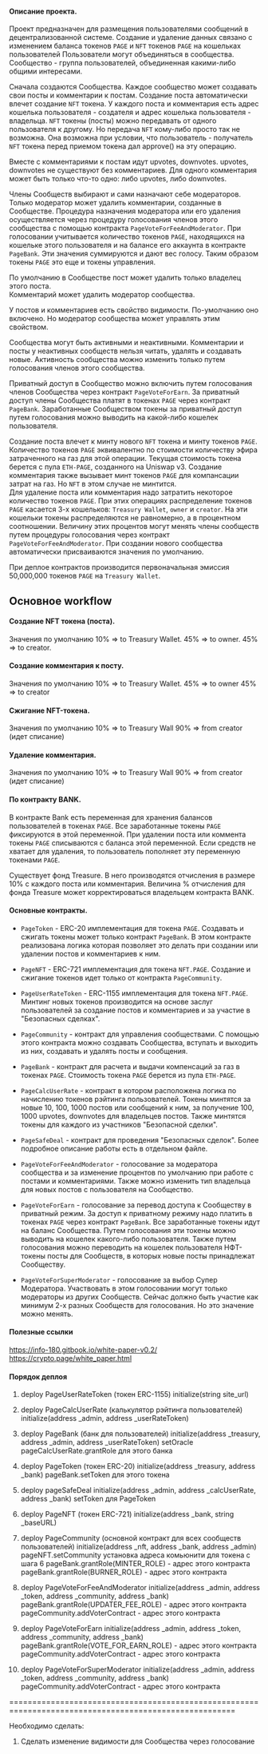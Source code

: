 #### Описание проекта.

Проект предназначен для размещения пользователями сообщений в децентрализованной системе.
Создание и удаление данных связано с изменением баланса токенов `PAGE` и `NFT` токенов `PAGE` на кошельках пользователей
Пользователи могут объединяться в сообщества. Сообщество - группа пользователей, объединенная какими-либо общими интересами.

Сначала создаются Сообщества. Каждое сообщество может создавать свои посты и комментарии к постам.
Создание поста автоматически влечет создание `NFT` токена. У каждого поста и комментария есть адрес кошелька 
пользователя - создателя и адрес кошелька пользователя - владельца. `NFT` токены (посты) можно передавать 
от одного пользователя к другому. Но передача `NFT` кому-либо просто так не возможна. 
Она возможна при условии, что пользователь - получатель `NFT` токена перед приемом токена дал approve() на эту операцию.

Вместе с комментариями к постам идут upvotes, downvotes.  upvotes, downvotes не существуют без комментариев.
Для одного комментария может быть только что-то одно: либо upvotes, либо downvotes.

Члены Сообществ выбирают и сами назначают себе модераторов.
Только модератор может удалить комментарии, созданные в Сообществе.
Процедура назначения модератора или его удаления осуществляется через процедуру голосования членов этого 
сообщества с помощью контракта `PageVoteForFeeAndModerator`.
При голосовании учитывается количество токенов `PAGE`, находящихся на кошельке этого пользователя и на балансе его 
аккаунта в контракте `PageBank`.
Эти значения суммируются и дают вес голосу. Таким образом токены `PAGE` это еще и токены управления.

По умолчанию в Сообществе пост может удалить только владелец этого поста.  
Комментарий может удалить модератор сообщества.

У постов и комментариев есть свойство видимости. По-умолчанию оно включено.
Но модератор сообщества может управлять этим свойством.

Сообщества могут быть активными и неактивными. Комментарии и посты у неактивных сообществ нельзя читать, удалять и создавать новые.
Активность сообщества можно изменить только путем голосования членов этого сообщества.

Приватный доступ в Сообщество можно включить путем голосования членов Сообщества через контракт `PageVoteForEarn`.
За приватный доступ члены Сообщества платят в токенах `PAGE` через контракт `PageBank`.
Заработанные Сообществом токены за приватный доступ путем голосования можно выводить на какой-либо кошелек пользователя.

Создание поста влечет к минту нового `NFT` токена и минту токенов `PAGE`. 
Количество токенов `PAGE` эквивалентно по стоимости количеству эфира затраченного на газ для этой операции.
Текущая стоимость токена берется с пула `ETH-PAGE`, созданного на Uniswap v3.
Создание комментария также вызывает минт токенов `PAGE` для компансации затрат на газ. Но `NFT` в этом случае не минтится.   
Для удаление поста или комментария надо затратить некоторое количество токенов `PAGE`.
При этих операциях распределение токенов `PAGE` касается 3-х кошельков: `Treasury Wallet`, `owner` и `creator`.
На эти кошельки токены распределяются не равномерно, а в процентном соотношении.
Величину этих процентов могут менять члены сообществ путем процедуры голосования через контракт `PageVoteForFeeAndModerator`.
При создании нового сообщества автоматически присваиваются значения по умолчанию. 

При деплое контрактов производится первоначальная эмиссия 50,000,000 токенов `PAGE` на `Treasury Wallet`.

## Основное workflow

#### Создание NFT токена (поста).
Значения по умолчанию
10% => to Treasury Wallet.
45% => to owner.
45% => to creator.

#### Создание комментария к посту.
Значения по умолчанию
10% => to Treasury Wallet.
45% => to owner
45% => to creator

#### Сжигание NFT-токена.
Значения по умолчанию
10% => to Treasury Wall
90% => from creator (идет списание)

#### Удаление комментария.
Значения по умолчанию
10% => to Treasury Wall
90% => from creator (идет списание)



#### По контракту BANK.
В контракте Bank есть переменная для хранения балансов пользователей в токенах `PAGE`.
Все заработанные токены `PAGE` фиксируются в этой переменной.
При удалении поста или коммента токены `PAGE` списываются с баланса этой переменной.
Если средств не хватает для удаления, то пользователь пополняет эту переменную токенами `PAGE`.


Существует фонд Treasure. В него производятся отчисления в размере 10% с каждого поста или комментария.
Величина % отчисления для фонда Treasure может корректироваться владельцем контракта BANK.


#### Основные контракты.

* `PageToken` - ERC-20 имплементация для токена `PAGE`. 
    Создавать и сжигать токены может только контракт `PageBank`.
    В этом контракте реализована логика которая позволяет это делать при создании или удалении постов и комментариев к ним.
* `PageNFT` - ERC-721 имплементация для токена `NFT.PAGE`. 
    Создание и сжигание токенов идет только от контракта `PageCommunity`.
* `PageUserRateToken` - ERC-1155 имплементация для токена `NFT.PAGE`.
    Минтинг новых токенов производится на основе заслуг пользователей за создание постов и комментариев 
    и за участие в "Безопасных сделках".    
  
* `PageCommunity` - контракт для управления сообществами.
    С помощью этого контракта можно создавать Сообщества, вступать и выходить из них, создавать и удалять посты и сообщения. 
* `PageBank` - контракт для расчета и выдачи компенсаций за газ в токенах `PAGE`.
    Стоимость токена `PAGE` берется из пула `ETH-PAGE`.  
* `PageCalcUserRate` - контракт в котором расположена логика по начислению токенов рэйтинга пользователей.
    Токены минтятся за новые 10, 100, 1000 постов или сообщений к ним, 
    за получение 100, 1000 upvotes, downvotes для владельцев постов.
    Также минтятся токены для каждого из участников "Безопасной сделки".
* `PageSafeDeal` - контракт для проведения "Безопасных сделок".
    Более подробное описание работы есть в отдельном файле.
    
* `PageVoteForFeeAndModerator` - голосование за модератора сообщества и за изменение процентов 
    по умолчанию при работе с постами и комментариями. 
    Также можно изменить тип владельца для новых постов с пользователя на Сообщество.
* `PageVoteForEarn` - голосование за перевод доступа к Сообществу в приватный режим. 
    За доступ к приватному режиму надо платить в токенах `PAGE` через контракт `PageBank`.
    Все заработанные токены идут на баланс Сообщества. Путем голосования эти токены можно выводить на кошелек 
    какого-либо пользователя. Также путем голосования можно переводить на кошелек пользователя НФТ-токены посты 
    для Сообществ, в которых новые посты принадлежат Сообществу.
* `PageVoteForSuperModerator` - голосование за выбор Супер Модератора.
    Участвовать в этом голосовании могут только модераторы из других Сообществ.
    Сейчас должно быть участие как минимум 2-х разных Сообществ для голосования. Но это значение можно менять.
    
    

#### Полезные ссылки

https://info-180.gitbook.io/white-paper-v0.2/
https://crypto.page/white_paper.html


#### Порядок деплоя
1. deploy PageUserRateToken (токен ERC-1155)
    initialize(string site_url)
    
2. deploy PageCalcUserRate (калькулятор рэйтинга пользователей)
    initialize(address _admin, address _userRateToken)
    
3. deploy PageBank (банк для пользователей)
    initialize(address _treasury, address _admin, address _userRateToken)
    setOracle
    pageCalcUserRate.grantRole для этого банка
    
4. deploy PageToken (токен ERC-20)
    initialize(address _treasury, address _bank)
    pageBank.setToken для этого токена

5. deploy pageSafeDeal
    initialize(address _admin, address _calcUserRate, address _bank)
    setToken для PageToken
    
6. deploy PageNFT (токен ERC-721)
    initialize(address _bank, string _baseURL)
    
7. deploy PageCommunity (основной контракт для всех сообществ пользователей)
    initialize(address _nft, address _bank, address _admin)
    pageNFT.setCommunity установка адреса комьюнити для токена с шага 6
    pageBank.grantRole(MINTER_ROLE) - адрес этого контракта
    pageBank.grantRole(BURNER_ROLE) - адрес этого контракта
    
8. deploy PageVoteForFeeAndModerator
   initialize(address _admin, address _token, address _community, address _bank)
   pageBank.grantRole(UPDATER_FEE_ROLE) - адрес этого контракта
   pageCommunity.addVoterContract - адрес этого контракта

9. deploy PageVoteForEarn
   initialize(address _admin, address _token, address _community, address _bank)
   pageBank.grantRole(VOTE_FOR_EARN_ROLE) - адрес этого контракта
   pageCommunity.addVoterContract - адрес этого контракта

10. deploy PageVoteForSuperModerator
   initialize(address _admin, address _token, address _community, address _bank)
   pageCommunity.addVoterContract - адрес этого контракта
   
=======================================================================================================

Необходимо сделать:
1. Сделать изменение видимости для Сообщества через голосование
